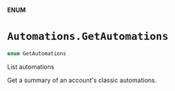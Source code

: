 **ENUM**

# `Automations.GetAutomations`

```swift
enum GetAutomations
```

List automations

Get a summary of an account's classic automations.
